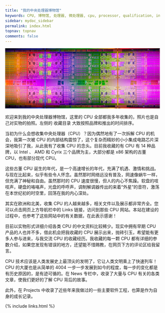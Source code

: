 ```yaml
---
title: "我的中央处理器博物馆"
keywords: CPU, 博物馆, 处理器, 微处理器, cpu, processor, qualification, information, pictures, core, frequency, chip packaging, packaging, cpu info, x86, collection, amd, cyrix, harris, ibm, idt, iit, intel, motorola, nec, sgs, sgs-thomson, siemens, ST, signetics, mhs, ti, texas instruments, ulsi, umc, weitek, zilog, 3002, 4004, 4040, 8008, 808x, 8085, 8088, 8086, 80188, 80186, 80286, 286, 80386, 386, i386, Am386, 386sx, 386dx, 486, i486, 586, 486sx, 486dx, overdrive, 487, pentium, 586, 5x86, 386dlc, 386slc, 486dx2, mmx, ppro, pentium-pro, pro, athlon, duron, z80, dirk oppelt, dirk, oppelt, engineering, sample, samples, core, xeon
sidebar: mydoc_sidebar
permalink: index.html
topnav: topnav
comments: false
---
```


![CPU 晶圆高清图](/images/cpus/wafer_cpu.jpg)

欢迎来到我的中央处理器博物馆，这里的 CPU 全部都我多年收集的，照片也是自己对实物的拍照。左侧的 <span class="label label-info">收藏目录</span> 大致按照品牌和推出的时间排序。

当初为什么会想收集中央处理器（CPU）？因为偶然地有了一次拆解 CPU 的机会，我第一次被 CPU 的内部结构震惊了，这个复杂而精妙的小小集成电路芯片深深地吸引了我，从此我有了收集 CPU 的念头。目前我收藏的有 CPU 有 14 种品牌，以 Intel 、 AMD 和 Cyrix 三个品牌为主，大部分都是 x86 架构的古董 CPU，也有部分现代 CPU。

这些古董 CPU 诞生的年代，是一个高速增长的年代，充满了机遇、激情和挑战。与现在比起来，似乎有些令人怀念。虽然那时网络远没有普及，网速像蜗牛一样，但充满了神秘和自由。虽然那时的 CPU 速度很慢，但人的内心不焦躁。软盘的吱吱声，硬盘的咯咯声，光盘的呼呼声，调制解调器传出的来着“外星”的音符，激荡在本世纪初的时空里，回荡在我的内心深处。

其实在欧洲和北美，收集 CPU 的人越来越多，相关文件以及展示都非常齐全。您可以点击网页上方导航栏中的 <span class="label label-info">Links</span> 链接，访问到那些 CPU 网站。本站在建设的过程中，也参考了这些网站中的有关数据，在此表示感谢！

目前以实物形式详细介绍各类 CPU 的中文资料比较稀少。现实中拥有早期 CPU 产品的人也并不多，借此机会把我收藏的 CPU 展示出来，抛砖引玉，希望能有更多人参与进来，与我交流 CPU 的收藏经历。我收藏的每一颗 CPU 都有详细的参数介绍，如果您发现有错误的地方，还望能不惜赐教，在网页下方的评论区给我留言。

CPU 技术应该是人类发展史上最顶尖的发明了，它让人类文明乘上了快速列车！CPU 的大厦也是从简单的 4004 一步一步发展到如今的程度，每一步的变化都是有历史原因的，是有迹可循的。在 <span class="label label-info">News</span> 专栏中，收录了大量与 CPU 有关的各类文章，使我们更好的了解 CPU 背后的故事。

此外，在 <span class="label label-info">Projects</span> 中收录了近些年来我做过的一些主要软件工程，也算是作为自身的成长记录。


{% include links.html %}
